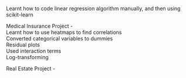 Learnt how to code linear regression algorithm manually, and then using scikit-learn

Medical Insurance Project -   
    Learnt how to use heatmaps to find correlations  
    Converted categorical variables to dummies  
    Residual plots  
    Used interaction terms  
    Log-transforming  
  
Real Estate Project -
